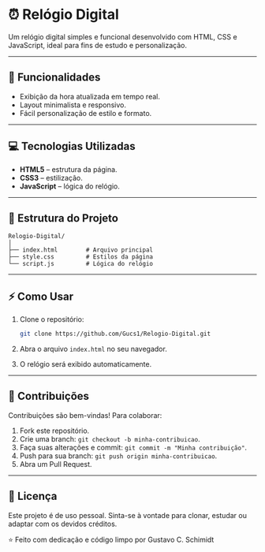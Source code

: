 # ⏰ Relógio Digital

Um relógio digital simples e funcional desenvolvido com HTML, CSS e JavaScript, ideal para fins de estudo e personalização.

---

## 🚀 Funcionalidades

* Exibição da hora atualizada em tempo real.
* Layout minimalista e responsivo.
* Fácil personalização de estilo e formato.

---

## 💻 Tecnologias Utilizadas

* **HTML5** – estrutura da página.
* **CSS3** – estilização.
* **JavaScript** – lógica do relógio.

---

## 📁 Estrutura do Projeto

```
Relogio-Digital/
│
├── index.html        # Arquivo principal
├── style.css         # Estilos da página
└── script.js         # Lógica do relógio
```

---

## ⚡ Como Usar

1. Clone o repositório:

   ```bash
   git clone https://github.com/Gucs1/Relogio-Digital.git
   ```
2. Abra o arquivo `index.html` no seu navegador.
3. O relógio será exibido automaticamente.

---

## 🌟 Contribuições

Contribuições são bem-vindas! Para colaborar:

1. Fork este repositório.
2. Crie uma branch: `git checkout -b minha-contribuicao`.
3. Faça suas alterações e commit: `git commit -m "Minha contribuição"`.
4. Push para sua branch: `git push origin minha-contribuicao`.
5. Abra um Pull Request.

---

## 📜 Licença

Este projeto é de uso pessoal. Sinta-se à vontade para clonar, estudar ou adaptar com os devidos créditos.

⭐️ Feito com dedicação e código limpo por Gustavo C. Schimidt

